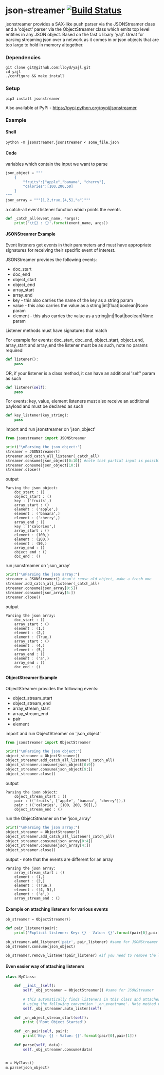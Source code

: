 json-streamer [![Build Status](https://travis-ci.org/kashifrazzaqui/json-streamer.svg?branch=master)](https://travis-ci.org/kashifrazzaqui/json-streamer)
=============
jsonstreamer provides a SAX-like push parser via the JSONStreamer class and a 'object' parser via the
ObjectStreamer class which emits top level entities in any JSON object. Based on the fast c libary 'yajl'.
Great for parsing streaming json over a network as it comes in or json objects that are too large to hold in memory altogether.

### Dependencies

    git clone git@github.com:lloyd/yajl.git
    cd yajl
    ./configure && make install

### Setup

    pip3 install jsonstreamer

Also available at PyPi - https://pypi.python.org/pypi/jsonstreamer
    
### Example

#### Shell
    python -m jsonstreamer.jsonstreamer < some_file.json

#### Code
variables which contain the input we want to parse


```python
json_object = """
    {
        "fruits":["apple","banana", "cherry"],
        "calories":[100,200,50]
    }
"""
json_array = """[1,2,true,[4,5],"a"]"""
```
    
a catch-all event listener function which prints the events

```python
def _catch_all(event_name, *args):
    print('\t{} : {}'.format(event_name, args))
```

#### JSONStreamer Example

Event listeners get events in their parameters and must have appropriate signatures for receiving their specific event of interest.

JSONStreamer provides the following events:
* doc_start
* doc_end
* object_start
* object_end
* array_start
* array_end
* key - this also carries the name of the key as a string param
* value -  this also carries the value as a string|int|float|boolean|None param
* element - this also carries the value as a string|int|float|boolean|None param

Listener methods must have signatures that match

For example for events: doc_start, doc_end, object_start, object_end, array_start and array_end the listener must be as such, note no params required

```python
def listener():
    pass
```
OR, if your listener is a class method, it can have an additional 'self' param as such

```python
def listener(self):
    pass
```

For events: key, value, element listeners must also receive an additional payload and must be declared as such

```python
def key_listener(key_string):
    pass
```

import and run jsonstreamer on 'json_object'

```python
from jsonstreamer import JSONStreamer 

print("\nParsing the json object:")
streamer = JSONStreamer() 
streamer.add_catch_all_listener(_catch_all)
streamer.consume(json_object[0:10]) #note that partial input is possible
streamer.consume(json_object[10:])
streamer.close()
```

output

    Parsing the json object:
        doc_start : ()
        object_start : ()
        key : ('fruits',)
        array_start : ()
        element : ('apple',)
        element : ('banana',)
        element : ('cherry',)
        array_end : ()
        key : ('calories',)
        array_start : ()
        element : (100,)
        element : (200,)
        element : (50,)
        array_end : ()
        object_end : ()
        doc_end : ()

    
run jsonstreamer on 'json_array'

```python
print("\nParsing the json array:")
streamer = JSONStreamer() #can't reuse old object, make a fresh one
streamer.add_catch_all_listener(_catch_all)
streamer.consume(json_array[0:5])
streamer.consume(json_array[5:])
streamer.close()
```

output

    Parsing the json array:
        doc_start : ()
        array_start : ()
        element : (1,)
        element : (2,)
        element : (True,)
        array_start : ()
        element : (4,)
        element : (5,)
        array_end : ()
        element : ('a',)
        array_end : ()
        doc_end : ()
   
#### ObjectStreamer Example

ObjectStreamer provides the following events:
* object_stream_start
* object_stream_end
* array_stream_start
* array_stream_end
* pair
* element

import and run ObjectStreamer on 'json_object'

```python
from jsonstreamer import ObjectStreamer

print("\nParsing the json object:")
object_streamer = ObjectStreamer()
object_streamer.add_catch_all_listener(_catch_all)
object_streamer.consume(json_object[0:9])
object_streamer.consume(json_object[9:])
object_streamer.close()
```    

output

    Parsing the json object:
        object_stream_start : ()
        pair : (('fruits', ['apple', 'banana', 'cherry']),)
        pair : (('calories', [100, 200, 50]),)
        object_stream_end : ()

run the ObjectStreamer on the 'json_array'

```python
print("\nParsing the json array:")
object_streamer = ObjectStreamer()
object_streamer.add_catch_all_listener(_catch_all)
object_streamer.consume(json_array[0:4])
object_streamer.consume(json_array[4:])
object_streamer.close()
```

output - note that the events are different for an array

    Parsing the json array:
        array_stream_start : ()
        element : (1,)
        element : (2,)
        element : (True,)
        element : ([4, 5],)
        element : ('a',)
        array_stream_end : ()

#### Example on attaching listeners for various events

```python
ob_streamer = ObjectStreamer()

def pair_listener(pair):
    print('Explicit listener: Key: {} - Value: {}'.format(pair[0],pair[1]))
    
ob_streamer.add_listener('pair', pair_listener) #same for JSONStreamer
ob_streamer.consume(json_object)

ob_streamer.remove_listener(pair_listener) #if you need to remove the listener explicitly
```

#### Even easier way of attaching listeners

```python
class MyClass:
    
    def __init__(self):
        self._obj_streamer = ObjectStreamer() #same for JSONStreamer
        
        # this automatically finds listeners in this class and attaches them if they are named
        # using the following convention '_on_eventname'. Note method names in this class
        self._obj_streamer.auto_listen(self) 
    
    def _on_object_stream_start(self):
        print ('Root Object Started')
        
    def _on_pair(self, pair):
        print('Key: {} - Value: {}'.format(pair[0],pair[1]))
        
    def parse(self, data):
        self._obj_streamer.consume(data)
        
        
m = MyClass()
m.parse(json_object)
```
    
    
